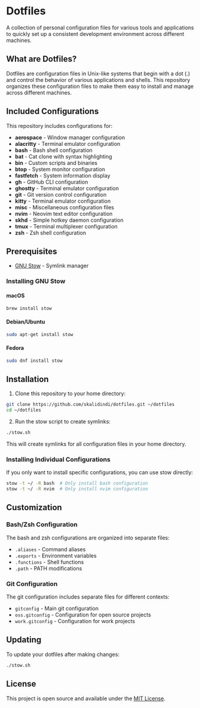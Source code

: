 # Dotfiles

A collection of personal configuration files for various tools and applications to quickly set up a consistent development environment across different machines.

## What are Dotfiles?

Dotfiles are configuration files in Unix-like systems that begin with a dot (.) and control the behavior of various applications and shells. This repository organizes these configuration files to make them easy to install and manage across different machines.

## Included Configurations

This repository includes configurations for:

- **aerospace** - Window manager configuration
- **alacritty** - Terminal emulator configuration
- **bash** - Bash shell configuration
- **bat** - Cat clone with syntax highlighting
- **bin** - Custom scripts and binaries
- **btop** - System monitor configuration
- **fastfetch** - System information display
- **gh** - GitHub CLI configuration
- **ghostty** - Terminal emulator configuration
- **git** - Git version control configuration
- **kitty** - Terminal emulator configuration
- **misc** - Miscellaneous configuration files
- **nvim** - Neovim text editor configuration
- **skhd** - Simple hotkey daemon configuration
- **tmux** - Terminal multiplexer configuration
- **zsh** - Zsh shell configuration

## Prerequisites

- [GNU Stow](https://www.gnu.org/software/stow/) - Symlink manager

### Installing GNU Stow

#### macOS
```bash
brew install stow
```

#### Debian/Ubuntu
```bash
sudo apt-get install stow
```

#### Fedora
```bash
sudo dnf install stow
```

## Installation

1. Clone this repository to your home directory:
```bash
git clone https://github.com/skalidindi/dotfiles.git ~/dotfiles
cd ~/dotfiles
```

2. Run the stow script to create symlinks:
```bash
./stow.sh
```

This will create symlinks for all configuration files in your home directory.

### Installing Individual Configurations

If you only want to install specific configurations, you can use stow directly:

```bash
stow -t ~/ -R bash  # Only install bash configuration
stow -t ~/ -R nvim  # Only install nvim configuration
```

## Customization

### Bash/Zsh Configuration

The bash and zsh configurations are organized into separate files:
- `.aliases` - Command aliases
- `.exports` - Environment variables
- `.functions` - Shell functions
- `.path` - PATH modifications

### Git Configuration

The git configuration includes separate files for different contexts:
- `gitconfig` - Main git configuration
- `oss.gitconfig` - Configuration for open source projects
- `work.gitconfig` - Configuration for work projects

## Updating

To update your dotfiles after making changes:

```bash
./stow.sh
```

## License

This project is open source and available under the [MIT License](LICENSE).
